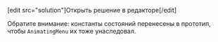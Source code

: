 [edit src="solution"]Открыть решение в редакторе[/edit]

Обратите внимание: константы состояний перенесены в прототип, чтобы `AnimatingMenu` их тоже унаследовал.

